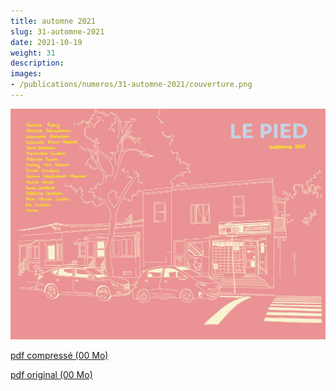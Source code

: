 ```yaml
---
title: automne 2021
slug: 31-automne-2021
date: 2021-10-19
weight: 31
description: 
images:
- /publications/numeros/31-automne-2021/couverture.png
---
```


![image couverture](couverture.png)

[pdf compressé (00 Mo)](le-pied-automne-2021-compress.pdf)

[pdf original (00 Mo)](le-pied-automne-2021.pdf)

